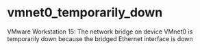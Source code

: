 # vmnet0_temporarily_down
VMware Workstation 15: The network bridge on device VMnet0 is temporarily down because the bridged Ethernet interface is down
